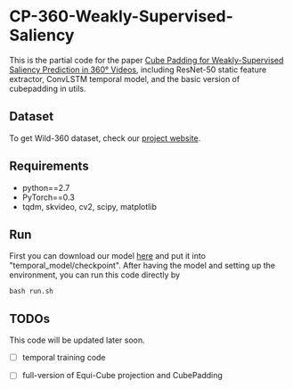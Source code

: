 # CP-360-Weakly-Supervised-Saliency
This is the partial code for the paper [Cube Padding for Weakly-Supervised Saliency Prediction in 360° Videos](http://aliensunmin.github.io/project/360saliency/), including ResNet-50 static feature extractor, ConvLSTM temporal model, and the basic version of cubepadding in utils.

## Dataset 
To get Wild-360 dataset, check our [project website](http://aliensunmin.github.io/project/360saliency/).

## Requirements
- python==2.7
- PyTorch==0.3
- tqdm, skvideo, cv2, scipy, matplotlib

## Run
First you can download our model [here]() and put it into "temporal_model/checkpoint".
After having the model and setting up the environment, you can run this code directly by
```
bash run.sh
```

## TODOs
This code will be updated later soon.
- [ ] temporal training code
- [ ] full-version of Equi-Cube projection and CubePadding

